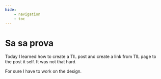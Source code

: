 ```yaml
---
hide:
    - navigation
    - toc
---
```



# Sa sa prova
Today I learned how to create a TIL post and create a link from TIL page to the post it self.
It was not that hard.

For sure I have to work on the design.